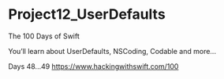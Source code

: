 # Project12_UserDefaults
The 100 Days of Swift

You’ll learn about UserDefaults, 
NSCoding, Codable and more...

Days 48...49 
https://www.hackingwithswift.com/100
